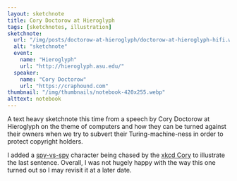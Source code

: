 ```yaml
---
layout: sketchnote
title: Cory Doctorow at Hieroglyph
tags: [sketchnotes, illustration]
sketchnote:
  url: "/img/posts/doctorow-at-hieroglyph/doctorow-at-hieroglyph-hifi.webp"
  alt: "sketchnote"
  event:
    name: "Hieroglyph"
    url: "http://hieroglyph.asu.edu/"
  speaker:
    name: "Cory Doctorow"
    url: "https://craphound.com"
thumbnail: "/img/thumbnails/notebook-420x255.webp"
alttext: notebook
---
```


A text heavy sketchnote this time from a speech by Cory Doctorow at Hieroglyph on the theme of
computers and how they can be turned against their owners when we try to subvert their
Turing-machine-ness in order to protect copyright holders.

I added a [spy-vs-spy](en.wikipedia.org/wiki/Spy_vs._Spy) character being
chased by the [xkcd Cory](http://www.explainxkcd.com/wiki/index.php/Category:Comics_featuring_Cory_Doctorow)
to illustrate the last sentence. Overall, I was not hugely happy with the way this one turned
out so I may revisit it at a later date.
